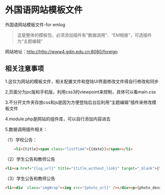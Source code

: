 外国语网站模板文件
=========

外国语网站模板文件-for emlog
 <blockquote>这是整体的模板包，必须添加插件有“数据调用”、“EM相册”，可选插件为“主题编辑”</blockquote>
 网站地址：<a href="http://http://www4.gdin.edu.cn:8080/foreign" target="_blank">http://http://www4.gdin.edu.cn:8080/foreign</a>

**相关注意事项**
--------------------

 1.这仅为网站的模板文件，相关配置文件和登陆UI界面修改文件得自行修改和同步

 2,页面分为pc版和手机版，利用css3的viewpoint来控制，具体可以看main.css

 3.不分开文件夹存放css和js是因为方便登陆后台后利用“主题编辑”插件来修改模板文件

 4.module.php是网站的组件库，可以自行添加内容进去

 5.数据调用插件相关：

 （1）学校公告：  
```html
    <li>{title}<span class="listTime">[{date}]</span></li>
```
  （2）学生公告和教师公告  
  ```html
  <li><a href="{log_url}" title="{title_without_link}" target="_blank">{title_without_link}</a><span class="listTime">[{date}]</span></li>  
```
  （3）学生公告和教师公告  
  ```html
  <li><div  class="imgWrap"><img src="{photo_url}" /></div><p>{photo_description}</p></li>  
```
